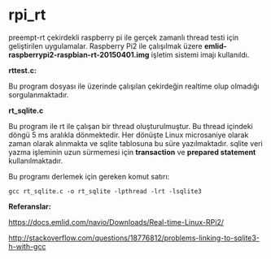 # rpi_rt

preempt-rt çekirdekli raspberry pi ile gerçek zamanlı thread testi için geliştirilen uygulamalar. Raspberry Pi2 ile çalışılmak üzere **emlid-raspberrypi2-raspbian-rt-20150401.img** işletim sistemi imajı kullanıldı.


**rttest.c:**

Bu program dosyası ile üzerinde çalışılan çekirdeğin realtime olup olmadığı sorgulanmaktadır.

**rt_sqlite.c**

Bu program ile rt ile çalışan bir thread oluşturulmuştur. Bu thread içindeki döngü 5 ms aralıkla dönmektedir. Her dönüşte Linux microsaniye olarak zaman olarak alınmakta ve sqlite tablosuna bu süre yazılmaktadır. sqlite veri yazma işleminin uzun sürmemesi için **transaction** ve **prepared statement** kullanılmaktadır.

Bu programı derlemek için gereken komut satırı:

```
gcc rt_sqlite.c -o rt_sqlite -lpthread -lrt -lsqlite3
```

**Referanslar:**

https://docs.emlid.com/navio/Downloads/Real-time-Linux-RPi2/

http://stackoverflow.com/questions/18776812/problems-linking-to-sqlite3-h-with-gcc




